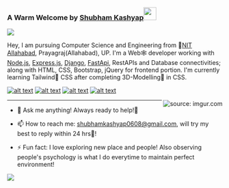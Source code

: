 ### A Warm Welcome by [Shubham Kashyap](https://www.linkedin.com/in/shubham-anurag-kashyap-942a19205/)<img src="https://raw.githubusercontent.com/MartinHeinz/MartinHeinz/master/wave.gif" width="30px">
![](https://komarev.com/ghpvc/?username=admirerr&color=green)

Hey, I am pursuing Computer Science and Engineering from 🚀[NIT Allahabad](http://www.mnnit.ac.in), Prayagraj(Allahabad), UP. I'm a Web🕸 developer working with [Node.js](https://nodejs.org/en/), [Express.js](https://expressjs.com), [Django](https://www.djangoproject.com/), [FastApi](https://fastapi.tiangolo.com/), RestAPIs and Database connectivities; along with HTML, CSS, Bootstrap, jQuery for frontend portion. I'm currently learning Tailwind🌟 CSS after completing 3D-Modelling🏰 in CSS.

<!-- Please don't remove this: Grab your social icons from https://github.com/carlsednaoui/gitsocial -->

<!-- display the social media buttons in your README -->

[![alt text][1.1]][1]
[![alt text][2.1]][2]
[![alt text][3.1]][3]
[![alt text][4.1]][4]

<!-- icons with padding -->

[1.1]: https://upload.wikimedia.org/wikipedia/commons/7/7e/Gmail_icon_%282020%29.svg (mail icon with padding)
[2.1]: https://image.similarpng.com/very-thumbnail/2021/01/Illustration-of-Linkedin-icon-on-transparent-background-PNG.png (Linkedin icon with padding)
[3.1]: http://i.imgur.com/yCsTjba.png (google plus icon with padding)
[4.1]: http://i.imgur.com/0o48UoR.png (github icon with padding)

<!-- links to your social media accounts -->
<!-- update these accordingly -->

[1]: shubhamkashyap0608@gmail.com
[2]: https://www.linkedin.com/in/shubham-anurag-kashyap-942a19205/
[3]: https://plus.google.com/shubhamkashyap0608/
[4]: http://www.github.com/admirerr


<!-- Please don't remove this: Grab your social icons from https://github.com/carlsednaoui/gitsocial -->

<!--
**admirerr/admirerr** is a ✨ _special_ ✨ repository because its `README.md` (this file) appears on your GitHub profile.
-->
<a href="https://imgur.com/ilzOXDw"><img align="right" src="https://i.imgur.com/ilzOXDw.gif" title="source: imgur.com" /></a>
*******
- 💬 Ask me anything!
     Always ready to help!🤩

- 📫 How to reach me: 
shubhamkashyap0608@gmail.com, will try my best to reply within 24 hrs🏁!


- ⚡ Fun fact: I love exploring new place and people! Also observing people's psychology is what I do everytime to maintain perfect environment!
<div>
<img align="left" src="https://github-readme-stats.vercel.app/api?username=admirerr&show_icons=true&hide_border=true&icon_color=5CFF33">
<!-- <img align="right" src="https://github-readme-stats.vercel.app/api/top-langs/?username=admirerr&hide_border=true&hide=javascript,html"> -->
</div>
<!-- **Views:**<br>
![Visitor Count](https://profile-counter.glitch.me/admirerr/count.svg) -->
